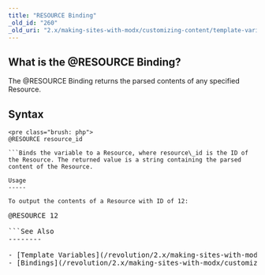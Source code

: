 ```yaml
---
title: "RESOURCE Binding"
_old_id: "260"
_old_uri: "2.x/making-sites-with-modx/customizing-content/template-variables/bindings/resource-binding"
---
```


What is the @RESOURCE Binding?
------------------------------

The @RESOURCE Binding returns the parsed contents of any specified Resource.

Syntax
------

```
<pre class="brush: php">
@RESOURCE resource_id

```Binds the variable to a Resource, where resource\_id is the ID of the Resource. The returned value is a string containing the parsed content of the Resource.

Usage
-----

To output the contents of a Resource with ID of 12:

```
<pre class="brush: php">
@RESOURCE 12

```See Also
--------

- [Template Variables](/revolution/2.x/making-sites-with-modx/customizing-content/template-variables "Template Variables")
- [Bindings](/revolution/2.x/making-sites-with-modx/customizing-content/template-variables/bindings "Bindings")